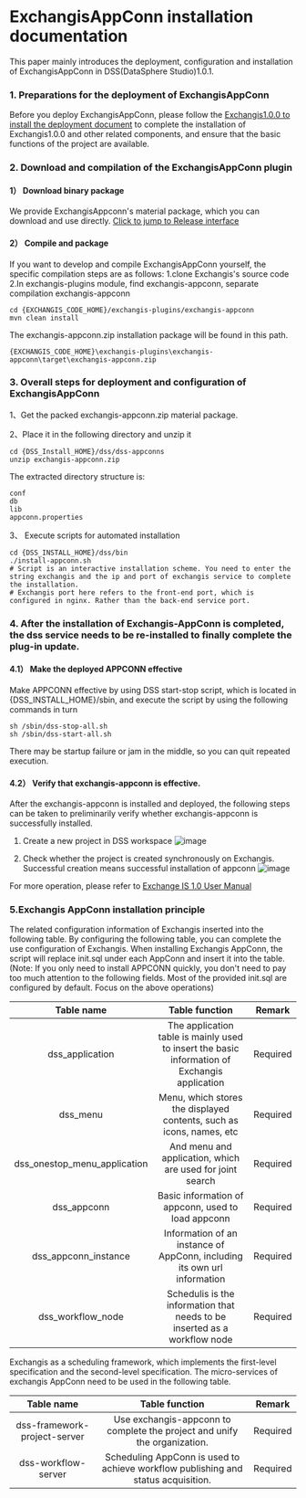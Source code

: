 # ExchangisAppConn  installation documentation 

This paper mainly introduces the deployment, configuration and installation of ExchangisAppConn in DSS(DataSphere Studio)1.0.1.

### 1. Preparations for the deployment of ExchangisAppConn 
Before you deploy ExchangisAppConn, please follow the [Exchangis1.0.0 to install the deployment document](https://github.com/WeDataSphere/Exchangis/blob/dev-1.0.0-rc/docs/zh_CN/ch1/exchangis_deploy_cn.md) to complete the installation of Exchangis1.0.0 and other related components, and ensure that the basic functions of the project are available. 

### 2. Download and compilation of the ExchangisAppConn plugin 
#### 1） Download binary package 
 We provide ExchangisAppconn's material package, which you can download and use directly. [Click to jump to Release interface](https://github.com/WeBankFinTech/Exchangis/releases)
#### 2）  Compile and package 

If you want to develop and compile ExchangisAppConn yourself, the specific compilation steps are as follows: 
1.clone Exchangis's source code
2.In exchangis-plugins module, find exchangis-appconn, separate compilation exchangis-appconn

```
cd {EXCHANGIS_CODE_HOME}/exchangis-plugins/exchangis-appconn
mvn clean install
```
The exchangis-appconn.zip installation package will be found in this path. 
```
{EXCHANGIS_CODE_HOME}\exchangis-plugins\exchangis-appconn\target\exchangis-appconn.zip
```

### 3. Overall steps for deployment and configuration of ExchangisAppConn
1、Get the packed exchangis-appconn.zip material package. 

2、Place it in the following directory and unzip it

```
cd {DSS_Install_HOME}/dss/dss-appconns
unzip exchangis-appconn.zip
```
 The extracted directory structure is: 
```
conf
db
lib
appconn.properties
```

3、 Execute scripts for automated installation

```shell
cd {DSS_INSTALL_HOME}/dss/bin
./install-appconn.sh
# Script is an interactive installation scheme. You need to enter the string exchangis and the ip and port of exchangis service to complete the installation.
# Exchangis port here refers to the front-end port, which is configured in nginx. Rather than the back-end service port.
```

### 4. After the installation of Exchangis-AppConn is completed, the dss service needs to be re-installed to finally complete the plug-in update. 

#### 4.1） Make the deployed APPCONN effective 
Make APPCONN effective by using DSS start-stop script, which is located in {DSS_INSTALL_HOME}/sbin, and execute the script by using the following commands in turn 
```
sh /sbin/dss-stop-all.sh
sh /sbin/dss-start-all.sh
```
There may be startup failure or jam in the middle, so you can quit repeated execution. 

#### 4.2） Verify that exchangis-appconn is effective. 
 After the exchangis-appconn is installed and deployed, the following steps can be taken to preliminarily verify whether exchangis-appconn is successfully installed. 
1.	 Create a new project in DSS workspace 
![image](https://user-images.githubusercontent.com/27387830/169782142-b2fc2633-e605-4553-9433-67756135a6f1.png)

2.	 Check whether the project is created synchronously on Exchangis. Successful creation means successful installation of appconn 
![image](https://user-images.githubusercontent.com/27387830/169782337-678f2df0-080a-495a-b59f-a98c5a427cf8.png)

For more operation, please refer to [Exchange IS 1.0 User Manual](https://user-images.githubusercontent.com/27387830/169782142-b2fc2633-e605-4553-9433-67756135a6f1.png)

### 5.Exchangis AppConn installation principle 

The related configuration information of Exchangis inserted into the following table. By configuring the following table, you can complete the use configuration of Exchangis. When installing Exchangis AppConn, the script will replace init.sql under each AppConn and insert it into the table. (Note: If you only need to install APPCONN quickly, you don't need to pay too much attention to the following fields. Most of the provided init.sql are configured by default. Focus on the above operations) 

|          Table name          |                        Table function                        | Remark   |
| :----: | :----: |-------|
| dss_application	 | The application table is mainly used to insert the basic information of Exchangis application	| Required |
| dss_menu | Menu, which stores the displayed contents, such as icons, names, etc | Required |
| dss_onestop_menu_application| And menu and application, which are used for joint search | Required |
| dss_appconn |Basic information of appconn, used to load appconn | Required |
| dss_appconn_instance| Information of an instance of AppConn, including its own url information | Required |
| dss_workflow_node | Schedulis is the information that needs to be inserted as a workflow node	| Required |

Exchangis as a scheduling framework, which implements the first-level specification and the second-level specification. The micro-services of exchangis AppConn need to be used in the following table. 

| Table name | Table function | Remark |
| :----: | :----: |-------|
| dss-framework-project-server | Use exchangis-appconn to complete the project and unify the organization. | Required |
| dss-workflow-server | Scheduling AppConn is used to achieve workflow publishing and status acquisition. | Required |
